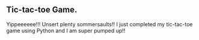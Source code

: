 ## Tic-tac-toe Game.
Yippeeeeee!!! Unsert plenty sommersaults!! I just completed my tic-tac-toe game using Python and I am super pumped up!!
